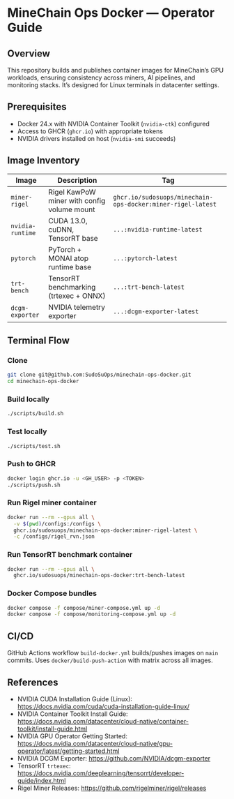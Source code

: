 # MineChain Ops Docker — Operator Guide

## Overview

This repository builds and publishes container images for MineChain’s GPU workloads, ensuring consistency across miners, AI pipelines, and monitoring stacks. It’s designed for Linux terminals in datacenter settings.

## Prerequisites

- Docker 24.x with NVIDIA Container Toolkit (`nvidia-ctk`) configured
- Access to GHCR (`ghcr.io`) with appropriate tokens
- NVIDIA drivers installed on host (`nvidia-smi` succeeds)

## Image Inventory

| Image | Description | Tag |
| --- | --- | --- |
| `miner-rigel` | Rigel KawPoW miner with config volume mount | `ghcr.io/sudosuops/minechain-ops-docker:miner-rigel-latest` |
| `nvidia-runtime` | CUDA 13.0, cuDNN, TensorRT base | `...:nvidia-runtime-latest` |
| `pytorch` | PyTorch + MONAI atop runtime base | `...:pytorch-latest` |
| `trt-bench` | TensorRT benchmarking (trtexec + ONNX) | `...:trt-bench-latest` |
| `dcgm-exporter` | NVIDIA telemetry exporter | `...:dcgm-exporter-latest` |

## Terminal Flow

### Clone
```bash
git clone git@github.com:SudoSuOps/minechain-ops-docker.git
cd minechain-ops-docker
```

### Build locally
```bash
./scripts/build.sh
```

### Test locally
```bash
./scripts/test.sh
```

### Push to GHCR
```bash
docker login ghcr.io -u <GH_USER> -p <TOKEN>
./scripts/push.sh
```

### Run Rigel miner container
```bash
docker run --rm --gpus all \
  -v $(pwd)/configs:/configs \
  ghcr.io/sudosuops/minechain-ops-docker:miner-rigel-latest \
  -c /configs/rigel_rvn.json
```

### Run TensorRT benchmark container
```bash
docker run --rm --gpus all \
  ghcr.io/sudosuops/minechain-ops-docker:trt-bench-latest
```

### Docker Compose bundles
```bash
docker compose -f compose/miner-compose.yml up -d
docker compose -f compose/monitoring-compose.yml up -d
```

## CI/CD

GitHub Actions workflow `build-docker.yml` builds/pushes images on `main` commits. Uses `docker/build-push-action` with matrix across all images.

## References

- NVIDIA CUDA Installation Guide (Linux): <https://docs.nvidia.com/cuda/cuda-installation-guide-linux/>
- NVIDIA Container Toolkit Install Guide: <https://docs.nvidia.com/datacenter/cloud-native/container-toolkit/install-guide.html>
- NVIDIA GPU Operator Getting Started: <https://docs.nvidia.com/datacenter/cloud-native/gpu-operator/latest/getting-started.html>
- NVIDIA DCGM Exporter: <https://github.com/NVIDIA/dcgm-exporter>
- TensorRT `trtexec`: <https://docs.nvidia.com/deeplearning/tensorrt/developer-guide/index.html>
- Rigel Miner Releases: <https://github.com/rigelminer/rigel/releases>
